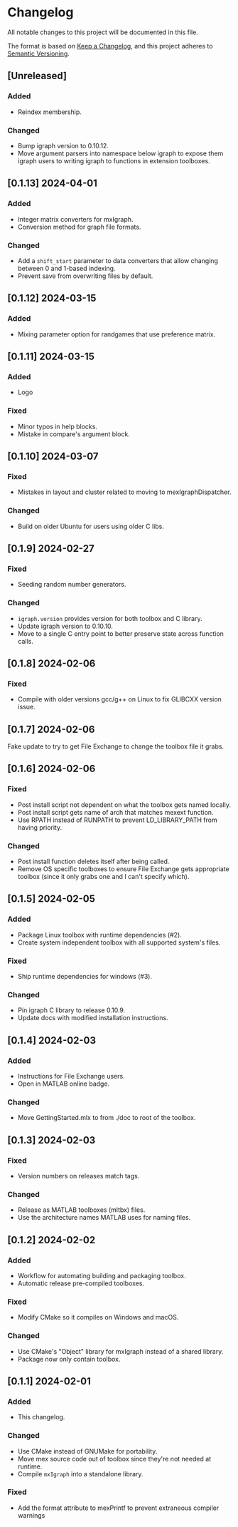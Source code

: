 # Changelog

All notable changes to this project will be documented in this file.

The format is based on [Keep a Changelog](https://keepachangelog.com/en/1.0.0/),
and this project adheres to [Semantic Versioning](https://semver.org/spec/v2.0.0.html).

## [Unreleased]

### Added

- Reindex membership.

### Changed

- Bump igraph version to 0.10.12.
- Move argument parsers into namespace below igraph to expose them igraph users to writing igraph to functions in extension toolboxes.

## [0.1.13] 2024-04-01

### Added

- Integer matrix converters for mxIgraph.
- Conversion method for graph file formats.

### Changed

- Add a `shift_start` parameter to data converters that allow changing between
  0 and 1-based indexing.
- Prevent save from overwriting files by default.

## [0.1.12] 2024-03-15

### Added

- Mixing parameter option for randgames that use preference matrix.

## [0.1.11] 2024-03-15

### Added

- Logo

### Fixed

- Minor typos in help blocks.
- Mistake in compare's argument block.

## [0.1.10] 2024-03-07

### Fixed

- Mistakes in layout and cluster related to moving to mexIgraphDispatcher.

### Changed

- Build on older Ubuntu for users using older C libs.

## [0.1.9] 2024-02-27

### Fixed

- Seeding random number generators.

### Changed

- `igraph.version` provides version for both toolbox and C library.
- Update igraph version to 0.10.10.
- Move to a single C entry point to better preserve state across function
  calls.

## [0.1.8] 2024-02-06

### Fixed

- Compile with older versions gcc/g++ on Linux to fix GLIBCXX version issue.

## [0.1.7] 2024-02-06

Fake update to try to get File Exchange to change the toolbox file it grabs.

## [0.1.6] 2024-02-06

### Fixed

- Post install script not dependent on what the toolbox gets named locally.
- Post install script gets name of arch that matches mexext function.
- Use RPATH instead of RUNPATH to prevent LD_LIBRARY_PATH from having priority.

### Changed

- Post install function deletes itself after being called.
- Remove OS specific toolboxes to ensure File Exchange gets appropriate toolbox
  (since it only grabs one and I can't specify which).

## [0.1.5] 2024-02-05

### Added

- Package Linux toolbox with runtime dependencies (#2).
- Create system independent toolbox with all supported system's files.

### Fixed

- Ship runtime dependencies for windows (#3).

### Changed

- Pin igraph C library to release 0.10.9.
- Update docs with modified installation instructions.

## [0.1.4] 2024-02-03

### Added

- Instructions for File Exchange users.
- Open in MATLAB online badge.

### Changed

- Move GettingStarted.mlx to from ./doc to root of the toolbox.

## [0.1.3] 2024-02-03

### Fixed

- Version numbers on releases match tags.

### Changed

- Release as MATLAB toolboxes (mltbx) files.
- Use the architecture names MATLAB uses for naming files.

## [0.1.2] 2024-02-02

### Added

- Workflow for automating building and packaging toolbox.
- Automatic release pre-compiled toolboxes.

### Fixed

- Modify CMake so it compiles on Windows and macOS.

### Changed

- Use CMake's "Object" library for mxIgraph instead of a shared library.
- Package now only contain toolbox.

## [0.1.1] 2024-02-01

### Added

- This changelog.

### Changed

- Use CMake instead of GNUMake for portability.
- Move mex source code out of toolbox since they're not needed at runtime.
- Compile `mxIgraph` into a standalone library.

### Fixed

- Add the format attribute to mexPrintf to prevent extraneous compiler warnings
